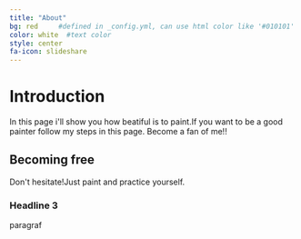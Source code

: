 ```yaml
---
title: "About"
bg: red     #defined in _config.yml, can use html color like '#010101'
color: white  #text color
style: center
fa-icon: slideshare
---
```


# Introduction

In this page i'll show you how beatiful is to paint.If you want to be a good painter follow my steps in this page.
Become a fan of me!!

## Becoming free
Don't hesitate!Just paint and practice yourself.



### Headline 3

paragraf
